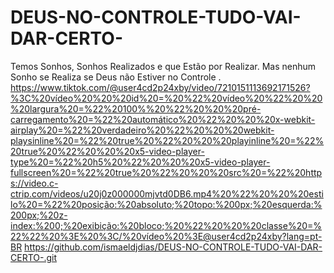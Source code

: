 # DEUS-NO-CONTROLE-TUDO-VAI-DAR-CERTO-
Temos Sonhos, Sonhos Realizados e que Estão por Realizar. Mas nenhum Sonho se Realiza se Deus não Estiver no Controle .
https://www.tiktok.com/@user4cd2p24xby/video/7210151113692171526?%3C%20vídeo%20%20%20id%20=%20%22%20vídeo%20%22%20%20%20largura%20=%22%20100%%20%22%20%20%20pré-carregamento%20=%22%20automático%20%22%20%20%20x-webkit-airplay%20=%22%20verdadeiro%20%22%20%20%20webkit-playsinline%20=%22%20true%20%22%20%20%20playinline%20=%22%20true%20%22%20%20%20x5-video-player-type%20=%22%20h5%20%22%20%20%20x5-video-player-fullscreen%20=%22%20true%20%22%20%20%20src%20=%22%20https://video.c-ctrip.com/videos/u20j0z000000mjvtd0DB6.mp4%20%22%20%20%20estilo%20=%22%20posição:%20absoluto;%20topo:%200px;%20esquerda:%200px;%20z-index:%200;%20exibição:%20bloco;%20%22%20%20%20classe%20=%22%22%20%3E%20%3C/%20vídeo%20%3E@user4cd2p24xby?lang=pt-BR
https://github.com/ismaeldjdias/DEUS-NO-CONTROLE-TUDO-VAI-DAR-CERTO-.git



